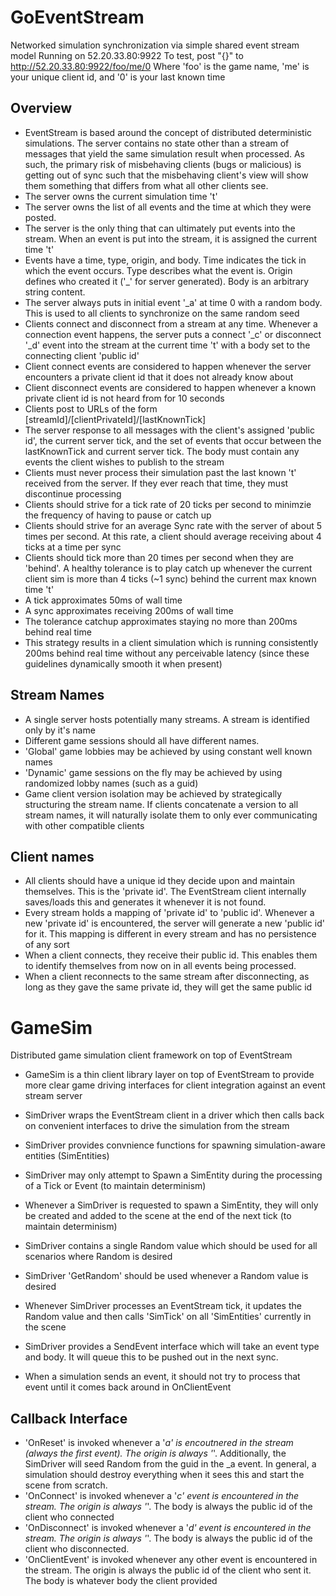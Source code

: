 # GoEventStream
Networked simulation synchronization via simple shared event stream model
Running on 52.20.33.80:9922
To test, post "{}" to http://52.20.33.80:9922/foo/me/0
Where 'foo' is the game name, 'me' is your unique client id, and '0' is your last known time


## Overview
- EventStream is based around the concept of distributed deterministic simulations. The server contains no state other than a stream of messages that yield the same simulation result when processed. As such, the primary risk of misbehaving clients (bugs or malicious) is getting out of sync such that the misbehaving client's view will show them something that differs from what all other clients see.
- The server owns the current simulation time 't'
- The server owns the list of all events and the time at which they were posted.
- The server is the only thing that can ultimately put events into the stream. When an event is put into the stream, it is assigned the current time 't'
- Events have a time, type, origin, and body. Time indicates the tick in which the event occurs. Type describes what the event is. Origin defines who created it ('_' for server generated). Body is an arbitrary string content.
- The server always puts in initial event '_a' at time 0 with a random body. This is used to all clients to synchronize on the same random seed
- Clients connect and disconnect from a stream at any time. Whenever a connection event happens, the server puts a connect '_c' or disconnect '_d' event into the stream at the current time 't' with a body set to the connecting client 'public id'
- Client connect events are considered to happen whenever the server encounters a private client id that it does not already know about
- Client disconnect events are considered to happen whenever a known private client id is not heard from for 10 seconds
- Clients post to URLs of the form [streamId]/[clientPrivateId]/[lastKnownTick]
- The server response to all messages with the client's assigned 'public id', the current server tick, and the set of events that occur between the lastKnownTick and current server tick. The body must contain any events the client wishes to publish to the stream
- Clients must never process their simulation past the last known 't' received from the server. If they ever reach that time, they must discontinue processing
- Clients should strive for a tick rate of 20 ticks per second to minimzie the frequency of having to pause or catch up
- Clients should strive for an average Sync rate with the server of about 5 times per second. At this rate, a client should average receiving about 4 ticks at a time per sync
- Clients should tick more than 20 times per second when they are 'behind'. A healthy tolerance is to play catch up whenever the current client sim is more than 4 ticks (~1 sync) behind the current max known time 't'
- A tick approximates 50ms of wall time
- A sync approximates receiving 200ms of wall time
- The tolerance catchup approximates staying no more than 200ms behind real time
- This strategy results in a client simulation which is running consistently 200ms behind real time without any perceivable latency (since these guidelines dynamically smooth it when present)

## Stream Names
- A single server hosts potentially many streams. A stream is identified only by it's name
- Different game sessions should all have different names.
- 'Global' game lobbies may be achieved by using constant well known names
- 'Dynamic' game sessions on the fly may be achieved by using randomized lobby names (such as a guid)
- Game client version isolation may be achieved by strategically structuring the stream name. If clients concatenate a version to all stream names, it will naturally isolate them to only ever communicating with other compatible clients

## Client names
- All clients should have a unique id they decide upon and maintain themselves. This is the 'private id'. The EventStream client internally saves/loads this and generates it whenever it is not found.
- Every stream holds a mapping of 'private id' to 'public id'. Whenever a new 'private id' is encountered, the server will generate a new 'public id' for it. This mapping is different in every stream and has no persistence of any sort
- When a client connects, they receive their public id. This enables them to identify themselves from now on in all events being processed.
- When a client reconnects to the same stream after disconnecting, as long as they gave the same private id, they will get the same public id


# GameSim
Distributed game simulation client framework on top of EventStream

- GameSim is a thin client library layer on top of EventStream to provide more clear game driving interfaces for client integration against an event stream server
- SimDriver wraps the EventStream client in a driver which then calls back on convenient interfaces to drive the simulation from the stream
- SimDriver provides convnience functions for spawning simulation-aware entities (SimEntities)
- SimDriver may only attempt to Spawn a SimEntity during the processing of a Tick or Event (to maintain determinism)
- Whenever a SimDriver is requested to spawn a SimEntity, they will only be created and added to the scene at the end of the next tick (to maintain determinism)
- SimDriver contains a single Random value which should be used for all scenarios where Random is desired
- SimDriver 'GetRandom' should be used whenever a Random value is desired
- Whenever SimDriver processes an EventStream tick, it updates the Random value and then calls 'SimTick' on all 'SimEntities' currently in the scene

- SimDriver provides a SendEvent interface which will take an event type and body. It will queue this to be pushed out in the next sync.
- When a simulation sends an event, it should not try to process that event until it comes back around in OnClientEvent

## Callback Interface
- 'OnReset' is invoked whenever a '_a' is encoutnered in the stream (always the first event). The origin is always '_'. Additionally, the SimDriver will seed Random from the guid in the _a event. In general, a simulation should destroy everything when it sees this and start the scene from scratch.
- 'OnConnect' is invoked whenever a '_c' event is encountered in the stream. The origin is always '_'. The body is always the public id of the client who connected
- 'OnDisconnect' is invoked whenever a '_d' event is encountered in the stream. The origin is always '_'. The body is always the public id of the client who disconnected.
- 'OnClientEvent' is invoked whenever any other event is encountered in the stream. The origin is always the public id of the client who sent it. The body is whatever body the client provided
